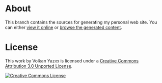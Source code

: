 # About

This branch contains the sources for generating my personal web site. You can either [view it online](http://vy.github.io/) or [browse the generated content](https://github.com/vy/vy.github.io/tree/master/).

# License

This work by Volkan Yazıcı is licensed under a [Creative Commons Attribution 3.0 Unported License](http://creativecommons.org/licenses/by/3.0/deed.en_US).

[![Creative Commons License](http://i.creativecommons.org/l/by/3.0/80x15.png)](http://creativecommons.org/licenses/by/3.0/deed.en_US)
